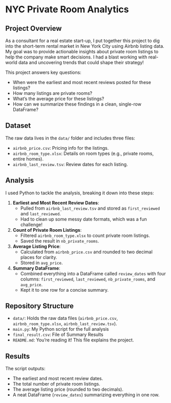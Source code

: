# NYC Private Room Analytics

## Project Overview
As a consultant for a real estate start-up, I put together this project to dig into the short-term rental market in New York City using Airbnb listing data. My goal was to provide actionable insights about private room listings to help the company make smart decisions. I had a blast working with real-world data and uncovering trends that could shape their strategy!

This project answers key questions:
- When were the earliest and most recent reviews posted for these listings?
- How many listings are private rooms?
- What’s the average price for these listings?
- How can we summarize these findings in a clean, single-row DataFrame?

## Dataset
The raw data lives in the `data/` folder and includes three files:
- `airbnb_price.csv`: Pricing info for the listings.
- `airbnb_room_type.xlsx`: Details on room types (e.g., private rooms, entire homes).
- `airbnb_last_review.tsv`: Review dates for each listing.

## Analysis
I used Python to tackle the analysis, breaking it down into these steps:
1. **Earliest and Most Recent Review Dates**:
   - Pulled from `airbnb_last_review.tsv` and stored as `first_reviewed` and `last_reviewed`.
   - Had to clean up some messy date formats, which was a fun challenge!
2. **Count of Private Room Listings**:
   - Filtered `airbnb_room_type.xlsx` to count private room listings.
   - Saved the result in `nb_private_rooms`.
3. **Average Listing Price**:
   - Calculated from `airbnb_price.csv` and rounded to two decimal places for clarity.
   - Stored in `avg_price`.
4. **Summary DataFrame**:
   - Combined everything into a DataFrame called `review_dates` with four columns: `first_reviewed`, `last_reviewed`, `nb_private_rooms`, and `avg_price`.
   - Kept it to one row for a concise summary.

## Repository Structure
- `data/`: Holds the raw data files (`airbnb_price.csv`, `airbnb_room_type.xlsx`, `airbnb_last_review.tsv`).
- `main.py`: My Python script for the full analysis
- `final_result.csv`: File of Summary Results
- `README.md`: You’re reading it! This file explains the project.

## Results
The script outputs:
- The earliest and most recent review dates.
- The total number of private room listings.
- The average listing price (rounded to two decimals).
- A neat DataFrame (`review_dates`) summarizing everything in one row.

